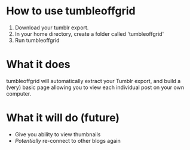 # How to use tumbleoffgrid

1. Download your tumblr export.
2. In your home directory, create a folder called 'tumbleoffgrid'
3. Run tumbleoffgrid


# What it does

tumbleoffgrid will automatically extract your Tumblr export, and 
build a (very) basic page allowing you to view each individual post on 
your own computer. 

# What it will do (future)

- Give you ability to view thumbnails
- *Potentially* re-connect to other blogs again
